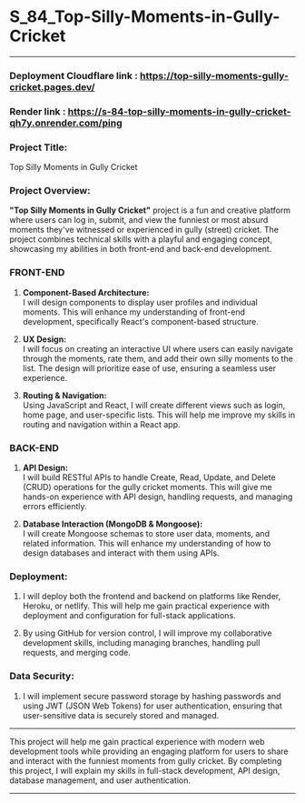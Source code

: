 # S_84_Top-Silly-Moments-in-Gully-Cricket
---
### Deployment Cloudflare link : https://top-silly-moments-gully-cricket.pages.dev/
### Render link : https://s-84-top-silly-moments-in-gully-cricket-qh7y.onrender.com/ping
### **Project Title:**
Top Silly Moments in Gully Cricket

### **Project Overview:**
**"Top Silly Moments in Gully Cricket"** project is a fun and creative platform where users can log in, submit, and view the funniest or most absurd moments they've witnessed or experienced in gully (street) cricket. The project combines technical skills with a playful and engaging concept, showcasing my abilities in both front-end and back-end development.

### **FRONT-END**

1. **Component-Based Architecture:**  
   I will design components to display user profiles and individual moments. This will enhance my understanding of front-end development, specifically React's component-based structure.  
   
2. **UX Design:**  
   I will focus on creating an interactive UI where users can easily navigate through the moments, rate them, and add their own silly moments to the list. The design will prioritize ease of use, ensuring a seamless user experience.

3. **Routing & Navigation:**  
   Using JavaScript and React, I will create different views such as login, home page, and user-specific lists. This will help me improve my skills in routing and navigation within a React app.

### BACK-END

1. **API Design:**  
   I will build RESTful APIs to handle Create, Read, Update, and Delete (CRUD) operations for the gully cricket moments. This will give me hands-on experience with API design, handling requests, and managing errors efficiently.

2. **Database Interaction (MongoDB & Mongoose):**  
   I will create Mongoose schemas to store user data, moments, and related information. This will enhance my understanding of how to design databases and interact with them using APIs.

### **Deployment:**

1. I will deploy both the frontend and backend on platforms like Render, Heroku, or netlify. This will help me gain practical experience with deployment and configuration for full-stack applications.

2. By using GitHub for version control, I will improve my collaborative development skills, including managing branches, handling pull requests, and merging code.

### **Data Security:**

1. I will implement secure password storage by hashing passwords and using JWT (JSON Web Tokens) for user authentication, ensuring that user-sensitive data is securely stored and managed.

---

This project will help me gain practical experience with modern web development tools while providing an engaging platform for users to share and interact with the funniest moments from gully cricket. By completing this project, I will explain my skills in full-stack development, API design, database management, and user authentication.

---